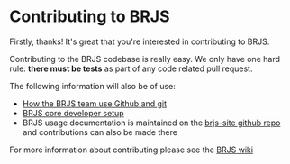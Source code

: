 # Contributing to BRJS

Firstly, thanks! It's great that you're interested in contributing to BRJS.

Contributing to the BRJS codebase is really easy. We only have one hard rule: **there must be tests** as part of any code related pull request.

The following information will also be of use:

* [How the BRJS team use Github and git](https://github.com/BladeRunnerJS/brjs/wiki/How-do-we-use-GitHub-and-Git%3F)
* [BRJS core developer setup](https://github.com/BladeRunnerJS/brjs/wiki/BRJS-Developer-Setup)
* BRJS usage documentation is maintained on the [brjs-site github repo](https://github.com/BladeRunnerJS/brjs-site) and contributions can also be made there

For more information about contributing please see the [BRJS wiki](https://github.com/BladeRunnerJS/brjs/wiki/)